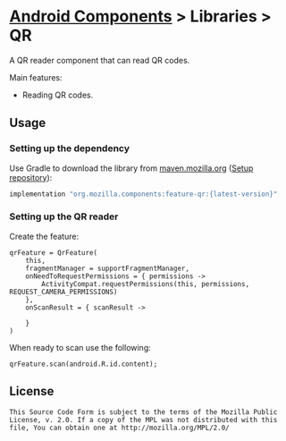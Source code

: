 # [Android Components](../../../README.md) > Libraries > QR

A QR reader component that can read QR codes.

Main features:

* Reading QR codes.

## Usage

### Setting up the dependency

Use Gradle to download the library from [maven.mozilla.org](https://maven.mozilla.org/) ([Setup repository](../../../README.md#maven-repository)):

```Groovy
implementation "org.mozilla.components:feature-qr:{latest-version}"
```

### Setting up the QR reader

Create the feature:
```
qrFeature = QrFeature(
    this,
    fragmentManager = supportFragmentManager,
    onNeedToRequestPermissions = { permissions ->
        ActivityCompat.requestPermissions(this, permissions, REQUEST_CAMERA_PERMISSIONS)
    },
    onScanResult = { scanResult ->

    }
)
```

When ready to scan use the following:

```
qrFeature.scan(android.R.id.content);
```

## License

    This Source Code Form is subject to the terms of the Mozilla Public
    License, v. 2.0. If a copy of the MPL was not distributed with this
    file, You can obtain one at http://mozilla.org/MPL/2.0/
